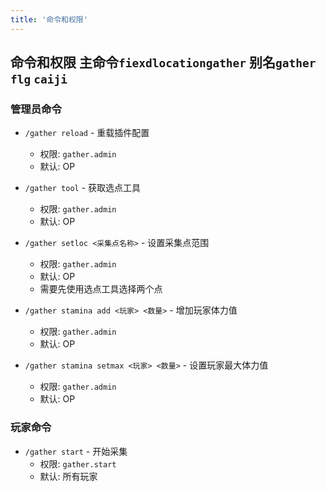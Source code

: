 ```yaml
---
title: '命令和权限'
---
```


## 命令和权限 主命令`fiexdlocationgather` 别名`gather` `flg` `caiji`

### 管理员命令

- `/gather reload` - 重载插件配置
  - 权限: `gather.admin`
  - 默认: OP

- `/gather tool` - 获取选点工具
  - 权限: `gather.admin`
  - 默认: OP

- `/gather setloc <采集点名称>` - 设置采集点范围
  - 权限: `gather.admin`
  - 默认: OP
  - 需要先使用选点工具选择两个点

- `/gather stamina add <玩家> <数量>` - 增加玩家体力值
  - 权限: `gather.admin`
  - 默认: OP

- `/gather stamina setmax <玩家> <数量>` - 设置玩家最大体力值
  - 权限: `gather.admin`
  - 默认: OP

### 玩家命令

- `/gather start` - 开始采集
  - 权限: `gather.start`
  - 默认: 所有玩家
